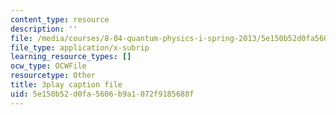 ```yaml
---
content_type: resource
description: ''
file: /media/courses/8-04-quantum-physics-i-spring-2013/5e150b52d0fa5606b9a1072f9185688f_NN2txluv1PY.vtt
file_type: application/x-subrip
learning_resource_types: []
ocw_type: OCWFile
resourcetype: Other
title: 3play caption file
uid: 5e150b52-d0fa-5606-b9a1-072f9185688f
---
```

